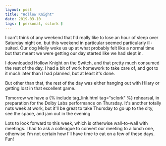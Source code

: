 ```yaml
---
layout: post
title: "Hollow Knight"
date: 2019-03-10
tags: [ personal, sclork ]
---
```


I can't think of any weekend that I'd really like to lose an hour of sleep over Saturday night on, but
this weekend in particular seemed particularly ill-suited. Our dog Molly woke us up at what probably
felt like a normal time but that meant we were getting our day started like we had slept in.

I downloaded Hollow Knight on the Switch, and that pretty much consumed the rest of the day. I had
a bit of work homework to take care of, and got to it much later than I had planned, but at least
it's done.

But other than that, the rest of the day was either hanging out with Hilary or getting lost in that
excellent game.

Tomorrow we have a {% include tag_link.html tag="sclork" %} rehearsal, in preparation for the
Dolby Labs performance on Thursday. It's another totally nuts week at work, but it'll be great
to take Thursday to go up to the city, see the space, and jam out in the evening.

Lots to look forward to this week, which is otherwise wall-to-wall with meetings. I had to ask a
colleague to convert our meeting to a lunch one, otherwise I'm not certain how I'll have time to
eat on a few of these days. Fun!
